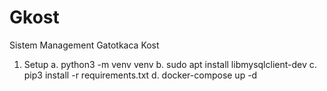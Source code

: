 # Gkost
Sistem Management Gatotkaca Kost
1. Setup
  a. python3 -m venv venv
  b. sudo apt install libmysqlclient-dev
  c. pip3 install -r requirements.txt
  d. docker-compose up -d

